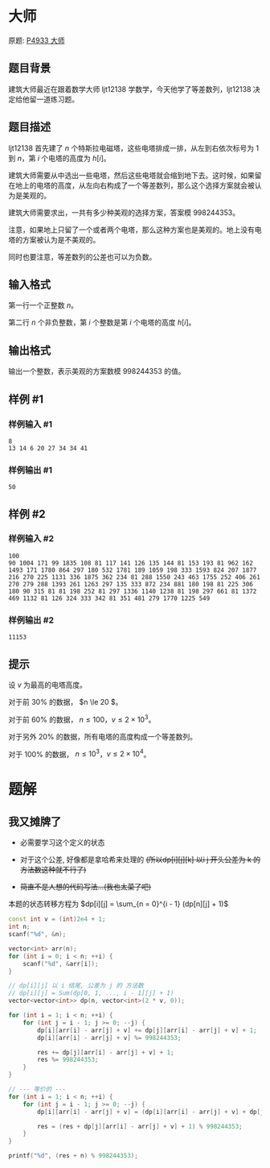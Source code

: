 # 大师
原题: [P4933 大师](https://www.luogu.com.cn/problem/P4933)
## 题目背景

建筑大师最近在跟着数学大师 ljt12138 学数学，今天他学了等差数列，ljt12138 决定给他留一道练习题。

## 题目描述

ljt12138 首先建了 $n$ 个特斯拉电磁塔，这些电塔排成一排，从左到右依次标号为 $1$ 到 $n$，第 $i$ 个电塔的高度为 $h[i]$。

建筑大师需要从中选出一些电塔，然后这些电塔就会缩到地下去。这时候，如果留在地上的电塔的高度，从左向右构成了一个等差数列，那么这个选择方案就会被认为是美观的。

建筑大师需要求出，一共有多少种美观的选择方案，答案模 $998244353$。

注意，如果地上只留了一个或者两个电塔，那么这种方案也是美观的。地上没有电塔的方案被认为是不美观的。

同时也要注意，等差数列的公差也可以为负数。

## 输入格式

第一行一个正整数 $n$。

第二行 $n$ 个非负整数，第 $i$ 个整数是第 $i$ 个电塔的高度 $h[i]$。

## 输出格式

输出一个整数，表示美观的方案数模 $998244353$ 的值。

## 样例 #1

### 样例输入 #1

```
8
13 14 6 20 27 34 34 41
```

### 样例输出 #1

```
50
```

## 样例 #2

### 样例输入 #2

```
100
90 1004 171 99 1835 108 81 117 141 126 135 144 81 153 193 81 962 162 1493 171 1780 864 297 180 532 1781 189 1059 198 333 1593 824 207 1877 216 270 225 1131 336 1875 362 234 81 288 1550 243 463 1755 252 406 261 270 279 288 1393 261 1263 297 135 333 872 234 881 180 198 81 225 306 180 90 315 81 81 198 252 81 297 1336 1140 1238 81 198 297 661 81 1372 469 1132 81 126 324 333 342 81 351 481 279 1770 1225 549
```

### 样例输出 #2

```
11153
```

## 提示

设 $v$ 为最高的电塔高度。

对于前 $30\%$ 的数据， $n \le 20 $。

对于前 $60\%$ 的数据， $n \le 100$，$v \le 2 \times 10^3$。

对于另外 $20\%$ 的数据，所有电塔的高度构成一个等差数列。

对于 $100\%$ 的数据， $n \le 10^3$，$v \leq2 \times 10^4$。

# 题解
## 我又摊牌了

- 必需要学习这个定义的状态

- 对于这个公差, 好像都是拿哈希来处理的 ~~(所以dp[i][j][k] 以i j 开头公差为 k 的方法数这种就不行了)~~

- ~~简直不是人想的代码写法...(我也太菜了吧)~~

本题的状态转移方程为 $dp[i][j] = \sum_{n = 0}^{i - 1} (dp[n][j] + 1)$

```C++
const int v = (int)2e4 + 1;
int n;
scanf("%d", &n);

vector<int> arr(n);
for (int i = 0; i < n; ++i) {
    scanf("%d", &arr[i]);
}

// dp[i][j] 以 i 结尾, 公差为 j 的 方法数
// dp[i][j] = Sum(dp[0, 1, ..., i - 1][j] + 1)
vector<vector<int>> dp(n, vector<int>(2 * v, 0));

for (int i = 1; i < n; ++i) {
    for (int j = i - 1; j >= 0; --j) {
        dp[i][arr[i] - arr[j] + v] += dp[j][arr[i] - arr[j] + v] + 1;
        dp[i][arr[i] - arr[j] + v] %= 998244353;

        res += dp[j][arr[i] - arr[j] + v] + 1;
        res %= 998244353;
    } 
}

// --- 等价的 ---
for (int i = 1; i < n; ++i) {
    for (int j = i - 1; j >= 0; --j) {
        dp[i][arr[i] - arr[j] + v] = (dp[i][arr[i] - arr[j] + v] + dp[j][arr[i] - arr[j] + v] + 1) % 998244353;

        res = (res + dp[j][arr[i] - arr[j] + v] + 1) % 998244353;
    } 
}

printf("%d", (res + n) % 998244353);
```
